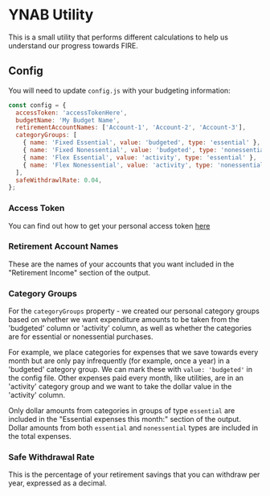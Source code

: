 # YNAB Utility

This is a small utility that performs different calculations to help us understand our progress towards FIRE.

## Config

You will need to update `config.js` with your budgeting information:

```js
const config = {
  accessToken: 'accessTokenHere',
  budgetName: 'My Budget Name',
  retirementAccountNames: ['Account-1', 'Account-2', 'Account-3'],
  categoryGroups: [
    { name: 'Fixed Essential', value: 'budgeted', type: 'essential' },
    { name: 'Fixed Nonessential', value: 'budgeted', type: 'nonessential' },
    { name: 'Flex Essential', value: 'activity', type: 'essential' },
    { name: 'Flex Nonessential', value: 'activity', type: 'nonessential' },
  ],
  safeWithdrawlRate: 0.04,
};
```

### Access Token

You can find out how to get your personal access token [here](https://api.youneedabudget.com/#personal-access-tokens)

### Retirement Account Names

These are the names of your accounts that you want included in the "Retirement Income" section of the output.

### Category Groups

For the `categoryGroups` property - we created our personal category groups based on whether we want expenditure amounts to be taken from the 'budgeted' column or 'activity' column, as well as whether the categories are for essential or nonessential purchases. 

For example, we place categories for expenses that we save towards every month but are only pay infrequently (for example, once a year) in a 'budgeted' category group. We can mark these with `value: 'budgeted'` in the config file. Other expenses paid every month, like utilities, are in an 'activity' category group and we want to take the dollar value in the 'activity' column.

Only dollar amounts from categories in groups of type `essential` are included in the "Essential expenses this month:" section of the output. Dollar amounts from both `essential` and `nonessential` types are included in the total expenses. 

### Safe Withdrawal Rate

This is the percentage of your retirement savings that you can withdraw per year, expressed as a decimal.